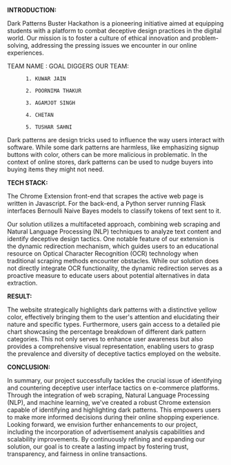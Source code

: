 **INTRODUCTION:**

Dark Patterns Buster Hackathon is a pioneering initiative aimed at equipping students with a platform to combat deceptive design practices in the digital world. Our mission is to foster a culture of ethical innovation and problem-solving, addressing the pressing issues we encounter in our online experiences.

TEAM NAME : GOAL DIGGERS
OUR TEAM:

          1. KUWAR JAIN

          2. POORNIMA THAKUR
          
          3. AGAMJOT SINGH
          
          4. CHETAN
          
          5. TUSHAR SAHNI

Dark patterns are design tricks used to influence the way users interact with software. While some dark patterns are harmless, like emphasizing signup buttons with color, others can be more malicious in problematic. In the context of online stores, dark patterns can be used to nudge buyers into buying items they might not need.

**TECH STACK:**

The Chrome Extension front-end that scrapes the active web page is written in Javascript. For the back-end, a Python server running Flask interfaces Bernoulli Naive Bayes models to classify tokens of text sent to it.

Our solution utilizes a multifaceted approach, combining web scraping and Natural Language Processing (NLP) techniques to analyze text content and identify deceptive design tactics. One notable feature of our extension is the dynamic redirection mechanism, which guides users to an educational resource on Optical Character Recognition (OCR) technology when traditional scraping methods encounter obstacles.
While our solution does not directly integrate OCR functionality, the dynamic redirection serves as a proactive measure to educate users about potential alternatives in data extraction.

**RESULT:**

The website strategically highlights dark patterns with a distinctive yellow color, effectively bringing them to the user's attention and elucidating their nature and specific types. 
Furthermore, users gain access to a detailed pie chart showcasing the percentage breakdown of different dark pattern categories. This not only serves to enhance user awareness but also provides a comprehensive visual representation, enabling users to grasp the prevalence and diversity of deceptive tactics employed on the website.

**CONCLUSION:**

In summary, our project successfully tackles the crucial issue of identifying and countering deceptive user interface tactics on e-commerce platforms. Through the integration of web scraping, Natural Language Processing (NLP), and machine learning, we've created a robust Chrome extension capable of identifying and highlighting dark patterns. This empowers users to make more informed decisions during their online shopping experience.
Looking forward, we envision further enhancements to our project, including the incorporation of advertisement analysis capabilities and scalability improvements. By continuously refining and expanding our solution, our goal is to create a lasting impact by fostering trust, transparency, and fairness in online transactions.
